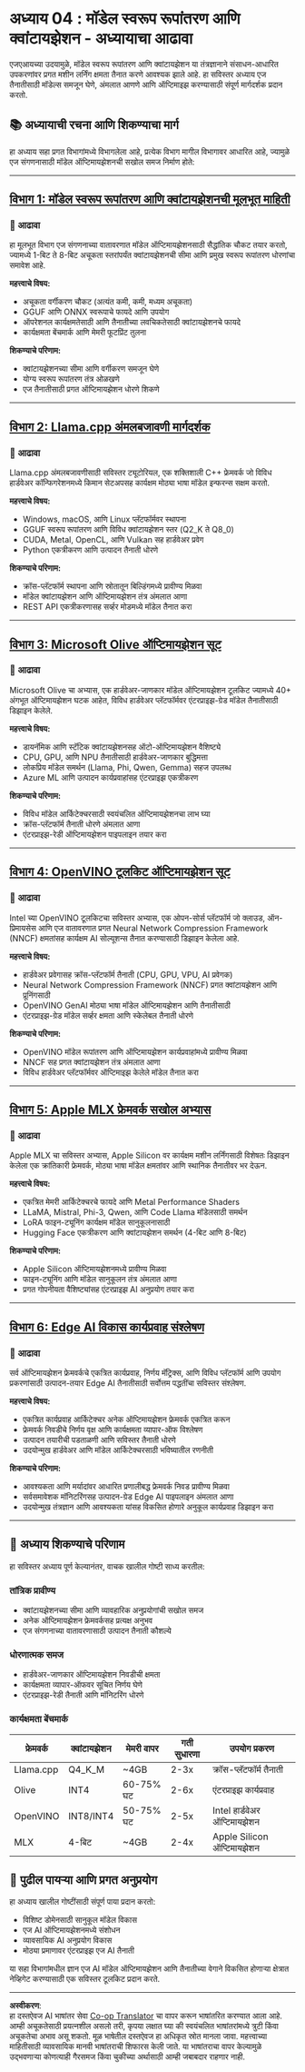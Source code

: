 <!--
CO_OP_TRANSLATOR_METADATA:
{
  "original_hash": "c0cb9f7bcff2bc170532d8870a891f38",
  "translation_date": "2025-09-17T20:51:44+00:00",
  "source_file": "Module04/README.md",
  "language_code": "mr"
}
-->
# अध्याय 04 : मॉडेल स्वरूप रूपांतरण आणि क्वांटायझेशन - अध्यायाचा आढावा

एजएआयच्या उदयामुळे, मॉडेल स्वरूप रूपांतरण आणि क्वांटायझेशन या तंत्रज्ञानाने संसाधन-आधारित उपकरणांवर प्रगत मशीन लर्निंग क्षमता तैनात करणे आवश्यक झाले आहे. हा सविस्तर अध्याय एज तैनातीसाठी मॉडेल्स समजून घेणे, अंमलात आणणे आणि ऑप्टिमाइझ करण्यासाठी संपूर्ण मार्गदर्शक प्रदान करतो.

## 📚 अध्यायाची रचना आणि शिकण्याचा मार्ग

हा अध्याय सहा प्रगत विभागांमध्ये विभागलेला आहे, प्रत्येक विभाग मागील विभागावर आधारित आहे, ज्यामुळे एज संगणनासाठी मॉडेल ऑप्टिमायझेशनची सखोल समज निर्माण होते:

---

## [विभाग 1: मॉडेल स्वरूप रूपांतरण आणि क्वांटायझेशनची मूलभूत माहिती](./01.Introduce.md)

### 🎯 आढावा
हा मूलभूत विभाग एज संगणनाच्या वातावरणात मॉडेल ऑप्टिमायझेशनसाठी सैद्धांतिक चौकट तयार करतो, ज्यामध्ये 1-बिट ते 8-बिट अचूकता स्तरांपर्यंत क्वांटायझेशनची सीमा आणि प्रमुख स्वरूप रूपांतरण धोरणांचा समावेश आहे.

**महत्त्वाचे विषय:**
- अचूकता वर्गीकरण चौकट (अत्यंत कमी, कमी, मध्यम अचूकता)
- GGUF आणि ONNX स्वरूपाचे फायदे आणि उपयोग
- ऑपरेशनल कार्यक्षमतेसाठी आणि तैनातीच्या लवचिकतेसाठी क्वांटायझेशनचे फायदे
- कार्यक्षमता बेंचमार्क आणि मेमरी फूटप्रिंट तुलना

**शिकण्याचे परिणाम:**
- क्वांटायझेशनच्या सीमा आणि वर्गीकरण समजून घेणे
- योग्य स्वरूप रूपांतरण तंत्र ओळखणे
- एज तैनातीसाठी प्रगत ऑप्टिमायझेशन धोरणे शिकणे

---

## [विभाग 2: Llama.cpp अंमलबजावणी मार्गदर्शक](./02.Llamacpp.md)

### 🎯 आढावा
Llama.cpp अंमलबजावणीसाठी सविस्तर ट्यूटोरियल, एक शक्तिशाली C++ फ्रेमवर्क जो विविध हार्डवेअर कॉन्फिगरेशनमध्ये किमान सेटअपसह कार्यक्षम मोठ्या भाषा मॉडेल इन्फरन्स सक्षम करतो.

**महत्त्वाचे विषय:**
- Windows, macOS, आणि Linux प्लॅटफॉर्मवर स्थापना
- GGUF स्वरूप रूपांतरण आणि विविध क्वांटायझेशन स्तर (Q2_K ते Q8_0)
- CUDA, Metal, OpenCL, आणि Vulkan सह हार्डवेअर प्रवेग
- Python एकत्रीकरण आणि उत्पादन तैनाती धोरणे

**शिकण्याचे परिणाम:**
- क्रॉस-प्लॅटफॉर्म स्थापना आणि स्रोतातून बिल्डिंगमध्ये प्रावीण्य मिळवा
- मॉडेल क्वांटायझेशन आणि ऑप्टिमायझेशन तंत्र अंमलात आणा
- REST API एकत्रीकरणासह सर्व्हर मोडमध्ये मॉडेल तैनात करा

---

## [विभाग 3: Microsoft Olive ऑप्टिमायझेशन सूट](./03.MicrosoftOlive.md)

### 🎯 आढावा
Microsoft Olive चा अभ्यास, एक हार्डवेअर-जाणकार मॉडेल ऑप्टिमायझेशन टूलकिट ज्यामध्ये 40+ अंगभूत ऑप्टिमायझेशन घटक आहेत, विविध हार्डवेअर प्लॅटफॉर्मवर एंटरप्राइझ-ग्रेड मॉडेल तैनातीसाठी डिझाइन केलेले.

**महत्त्वाचे विषय:**
- डायनॅमिक आणि स्टॅटिक क्वांटायझेशनसह ऑटो-ऑप्टिमायझेशन वैशिष्ट्ये
- CPU, GPU, आणि NPU तैनातीसाठी हार्डवेअर-जाणकार बुद्धिमत्ता
- लोकप्रिय मॉडेल समर्थन (Llama, Phi, Qwen, Gemma) सहज उपलब्ध
- Azure ML आणि उत्पादन कार्यप्रवाहांसह एंटरप्राइझ एकत्रीकरण

**शिकण्याचे परिणाम:**
- विविध मॉडेल आर्किटेक्चरसाठी स्वयंचलित ऑप्टिमायझेशनचा लाभ घ्या
- क्रॉस-प्लॅटफॉर्म तैनाती धोरणे अंमलात आणा
- एंटरप्राइझ-रेडी ऑप्टिमायझेशन पाइपलाइन तयार करा

---

## [विभाग 4: OpenVINO टूलकिट ऑप्टिमायझेशन सूट](./04.openvino.md)

### 🎯 आढावा
Intel च्या OpenVINO टूलकिटचा सविस्तर अभ्यास, एक ओपन-सोर्स प्लॅटफॉर्म जो क्लाउड, ऑन-प्रिमायसेस आणि एज वातावरणात प्रगत Neural Network Compression Framework (NNCF) क्षमतांसह कार्यक्षम AI सोल्यूशन्स तैनात करण्यासाठी डिझाइन केलेला आहे.

**महत्त्वाचे विषय:**
- हार्डवेअर प्रवेगासह क्रॉस-प्लॅटफॉर्म तैनाती (CPU, GPU, VPU, AI प्रवेगक)
- Neural Network Compression Framework (NNCF) प्रगत क्वांटायझेशन आणि प्रूनिंगसाठी
- OpenVINO GenAI मोठ्या भाषा मॉडेल ऑप्टिमायझेशन आणि तैनातीसाठी
- एंटरप्राइझ-ग्रेड मॉडेल सर्व्हर क्षमता आणि स्केलेबल तैनाती धोरणे

**शिकण्याचे परिणाम:**
- OpenVINO मॉडेल रूपांतरण आणि ऑप्टिमायझेशन कार्यप्रवाहांमध्ये प्रावीण्य मिळवा
- NNCF सह प्रगत क्वांटायझेशन तंत्र अंमलात आणा
- विविध हार्डवेअर प्लॅटफॉर्मवर ऑप्टिमाइझ केलेले मॉडेल तैनात करा

---

## [विभाग 5: Apple MLX फ्रेमवर्क सखोल अभ्यास](./05.AppleMLX.md)

### 🎯 आढावा
Apple MLX चा सविस्तर अभ्यास, Apple Silicon वर कार्यक्षम मशीन लर्निंगसाठी विशेषतः डिझाइन केलेला एक क्रांतिकारी फ्रेमवर्क, मोठ्या भाषा मॉडेल क्षमतांवर आणि स्थानिक तैनातीवर भर देऊन.

**महत्त्वाचे विषय:**
- एकत्रित मेमरी आर्किटेक्चरचे फायदे आणि Metal Performance Shaders
- LLaMA, Mistral, Phi-3, Qwen, आणि Code Llama मॉडेलसाठी समर्थन
- LoRA फाइन-ट्यूनिंग कार्यक्षम मॉडेल सानुकूलनासाठी
- Hugging Face एकत्रीकरण आणि क्वांटायझेशन समर्थन (4-बिट आणि 8-बिट)

**शिकण्याचे परिणाम:**
- Apple Silicon ऑप्टिमायझेशनमध्ये प्रावीण्य मिळवा
- फाइन-ट्यूनिंग आणि मॉडेल सानुकूलन तंत्र अंमलात आणा
- प्रगत गोपनीयता वैशिष्ट्यांसह एंटरप्राइझ AI अनुप्रयोग तयार करा

---

## [विभाग 6: Edge AI विकास कार्यप्रवाह संश्लेषण](./06.workflow-synthesis.md)

### 🎯 आढावा
सर्व ऑप्टिमायझेशन फ्रेमवर्कचे एकत्रित कार्यप्रवाह, निर्णय मॅट्रिक्स, आणि विविध प्लॅटफॉर्म आणि उपयोग प्रकरणांसाठी उत्पादन-तयार Edge AI तैनातीसाठी सर्वोत्तम पद्धतींचा सविस्तर संश्लेषण.

**महत्त्वाचे विषय:**
- एकत्रित कार्यप्रवाह आर्किटेक्चर अनेक ऑप्टिमायझेशन फ्रेमवर्क एकत्रित करून
- फ्रेमवर्क निवडीचे निर्णय वृक्ष आणि कार्यक्षमता व्यापार-ऑफ विश्लेषण
- उत्पादन तयारीची पडताळणी आणि सविस्तर तैनाती धोरणे
- उदयोन्मुख हार्डवेअर आणि मॉडेल आर्किटेक्चरसाठी भविष्यातील रणनीती

**शिकण्याचे परिणाम:**
- आवश्यकता आणि मर्यादांवर आधारित प्रणालीबद्ध फ्रेमवर्क निवड प्रावीण्य मिळवा
- सर्वसमावेशक मॉनिटरिंगसह उत्पादन-ग्रेड Edge AI पाइपलाइन अंमलात आणा
- उदयोन्मुख तंत्रज्ञान आणि आवश्यकता यांसह विकसित होणारे अनुकूल कार्यप्रवाह डिझाइन करा

---

## 🎯 अध्याय शिकण्याचे परिणाम

हा सविस्तर अध्याय पूर्ण केल्यानंतर, वाचक खालील गोष्टी साध्य करतील:

### **तांत्रिक प्रावीण्य**
- क्वांटायझेशनच्या सीमा आणि व्यावहारिक अनुप्रयोगांची सखोल समज
- अनेक ऑप्टिमायझेशन फ्रेमवर्कसह प्रत्यक्ष अनुभव
- एज संगणनाच्या वातावरणासाठी उत्पादन तैनाती कौशल्ये

### **धोरणात्मक समज**
- हार्डवेअर-जाणकार ऑप्टिमायझेशन निवडीची क्षमता
- कार्यक्षमता व्यापार-ऑफवर सूचित निर्णय घेणे
- एंटरप्राइझ-रेडी तैनाती आणि मॉनिटरिंग धोरणे

### **कार्यक्षमता बेंचमार्क**

| फ्रेमवर्क | क्वांटायझेशन | मेमरी वापर | गती सुधारणा | उपयोग प्रकरण |
|-----------|-------------|--------------|-------------------|----------|
| Llama.cpp | Q4_K_M | ~4GB | 2-3x | क्रॉस-प्लॅटफॉर्म तैनाती |
| Olive | INT4 | 60-75% घट | 2-6x | एंटरप्राइझ कार्यप्रवाह |
| OpenVINO | INT8/INT4 | 50-75% घट | 2-5x | Intel हार्डवेअर ऑप्टिमायझेशन |
| MLX | 4-बिट | ~4GB | 2-4x | Apple Silicon ऑप्टिमायझेशन |

## 🚀 पुढील पायऱ्या आणि प्रगत अनुप्रयोग

हा अध्याय खालील गोष्टींसाठी संपूर्ण पाया प्रदान करतो:
- विशिष्ट डोमेनसाठी सानुकूल मॉडेल विकास
- एज AI ऑप्टिमायझेशनमध्ये संशोधन
- व्यावसायिक AI अनुप्रयोग विकास
- मोठ्या प्रमाणावर एंटरप्राइझ एज AI तैनाती

या सहा विभागांमधील ज्ञान एज AI मॉडेल ऑप्टिमायझेशन आणि तैनातीच्या वेगाने विकसित होणाऱ्या क्षेत्रात नेव्हिगेट करण्यासाठी एक सविस्तर टूलकिट प्रदान करते.

---

**अस्वीकरण**:  
हा दस्तऐवज AI भाषांतर सेवा [Co-op Translator](https://github.com/Azure/co-op-translator) चा वापर करून भाषांतरित करण्यात आला आहे. आम्ही अचूकतेसाठी प्रयत्नशील असलो तरी, कृपया लक्षात घ्या की स्वयंचलित भाषांतरांमध्ये त्रुटी किंवा अचूकतेचा अभाव असू शकतो. मूळ भाषेतील दस्तऐवज हा अधिकृत स्रोत मानला जावा. महत्त्वाच्या माहितीसाठी व्यावसायिक मानवी भाषांतराची शिफारस केली जाते. या भाषांतराचा वापर केल्यामुळे उद्भवणाऱ्या कोणत्याही गैरसमज किंवा चुकीच्या अर्थासाठी आम्ही जबाबदार राहणार नाही.
